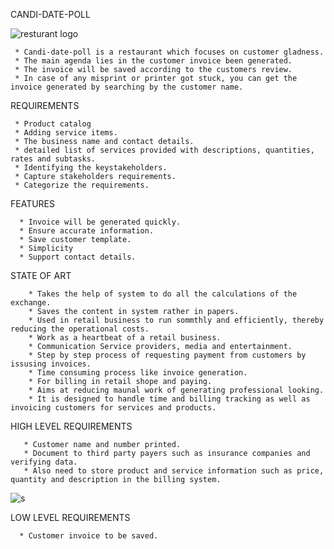 CANDI-DATE-POLL
    
![resturant logo](https://user-images.githubusercontent.com/60978907/142733287-8ab34ccd-c860-43c4-8f58-dd3a6f39b313.jpg)


     * Candi-date-poll is a restaurant which focuses on customer gladness.
     * The main agenda lies in the customer invoice been generated.
     * The invoice will be saved according to the customers review.
     * In case of any misprint or printer got stuck, you can get the invoice generated by searching by the customer name.
    

 
 REQUIREMENTS
 
     * Product catalog
     * Adding service items.
     * The business name and contact details.
     * detailed list of services provided with descriptions, quantities, rates and subtasks.
     * Identifying the keystakeholders.
     * Capture stakeholders requirements.
     * Categorize the requirements.
     
     
 FEATURES
  
      * Invoice will be generated quickly.
      * Ensure accurate information.
      * Save customer template.
      * Simplicity
      * Support contact details.
      
      
 STATE OF ART
 
        * Takes the help of system to do all the calculations of the exchange.
        * Saves the content in system rather in papers.
        * Used in retail business to run sommthly and efficiently, thereby reducing the operational costs.
        * Work as a heartbeat of a retail business.
        * Communication Service providers, media and entertainment.
        * Step by step process of requesting payment from customers by issusing invoices.
        * Time consuming process like invoice generation.
        * For billing in retail shope and paying.
        * Aims at reducing maunal work of generating professional looking.
        * It is designed to handle time and billing tracking as well as invoicing customers for services and products.
        
        
 HIGH LEVEL REQUIREMENTS
 
       * Customer name and number printed.
       * Document to third party payers such as insurance companies and verifying data.
       * Also need to store product and service information such as price, quantity and description in the billing system.
       
       
![s](https://user-images.githubusercontent.com/60978907/143278093-db263132-22b6-45be-910b-63e0a4364485.jpg)

       
LOW LEVEL REQUIREMENTS

      * Customer invoice to be saved.
        
        
        
 
        
       
     
